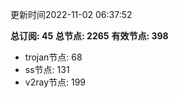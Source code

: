 更新时间2022-11-02 06:37:52

**总订阅: 45**
**总节点: 2265**
**有效节点: 398**
- trojan节点: 68
- ss节点: 131
- v2ray节点: 199

